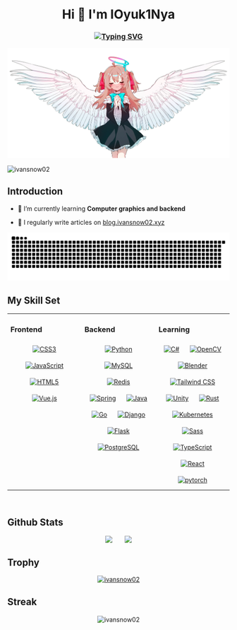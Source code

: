 

<h1 align="center">Hi 👋 I'm IOyuk1Nya</h1>
<h3 align="center"><a href="https://git.io/typing-svg"><img src="https://readme-typing-svg.demolab.com?font=Jetbrains+Mono&pause=1000&color=B3B3B3&center=true&vCenter=true&multiline=true&random=true&width=600&lines=A+college+student+learning+computer+science" alt="Typing SVG" /></a></h3>

<img alt="neuro angle" src="https://github.com/ivansnow02/ivansnow02/blob/a4d24c7b8f40260630569a0da6de6891dbd6f785/0e837c11076b2852e4612c7c28384983390418501.png" />

<p align="left"> <img src="https://komarev.com/ghpvc/?username=ivansnow02&label=Profile%20views&color=0e75b6&style=flat" alt="ivansnow02" /> </p>



## Introduction

- 🌱 I’m currently learning **Computer graphics and backend**

- 📝 I regularly write articles on [blog.ivansnow02.xyz](blog.ivansnow02.xyz)


<picture>
  <source media="(prefers-color-scheme: dark)" srcset="https://raw.githubusercontent.com/ivansnow02/ivansnow02/output/github-contribution-grid-snake-dark.svg">
  <source media="(prefers-color-scheme: light)" srcset="https://raw.githubusercontent.com/ivansnow02/ivansnow02/output/github-contribution-grid-snake.svg">
  <img alt="github contribution grid snake animation" src="https://raw.githubusercontent.com/ivansnow02/ivansnow02/output/github-contribution-grid-snake.svg">
</picture>

## My Skill Set  

<table><tr><td valign="top" width="33%">



### Frontend  
<div align="center">  
<a href="https://www.w3schools.com/css/" target="_blank"><img style="margin: 10px" src="https://profilinator.rishav.dev/skills-assets/css3-original-wordmark.svg" alt="CSS3" height="50" /></a>  
<a href="https://www.javascript.com/" target="_blank"><img style="margin: 10px" src="https://profilinator.rishav.dev/skills-assets/javascript-original.svg" alt="JavaScript" height="50" /></a>  
<a href="https://en.wikipedia.org/wiki/HTML5" target="_blank"><img style="margin: 10px" src="https://profilinator.rishav.dev/skills-assets/html5-original-wordmark.svg" alt="HTML5" height="50" /></a>  
<a href="https://vuejs.org/" target="_blank"><img style="margin: 10px" src="https://profilinator.rishav.dev/skills-assets/vuejs-original-wordmark.svg" alt="Vue.js" height="50" /></a>  
</div>

</td><td valign="top" width="33%">



### Backend  
<div align="center">  
<a href="https://www.python.org/" target="_blank"><img style="margin: 10px" src="https://profilinator.rishav.dev/skills-assets/python-original.svg" alt="Python" height="50" /></a>  
<a href="https://www.mysql.com/" target="_blank"><img style="margin: 10px" src="https://profilinator.rishav.dev/skills-assets/mysql-original-wordmark.svg" alt="MySQL" height="50" /></a>  
<a href="https://redis.io/" target="_blank"><img style="margin: 10px" src="https://profilinator.rishav.dev/skills-assets/redis-original-wordmark.svg" alt="Redis" height="50" /></a>  
<a href="https://docs.spring.io/spring-framework/docs/3.0.x/reference/expressions.html#:~:text=The%20Spring%20Expression%20Language%20(SpEL,and%20basic%20string%20templating%20functionality." target="_blank"><img style="margin: 10px" src="https://profilinator.rishav.dev/skills-assets/springio-icon.svg" alt="Spring" height="50" /></a>  
<a href="https://www.java.com/" target="_blank"><img style="margin: 10px" src="https://profilinator.rishav.dev/skills-assets/java-original-wordmark.svg" alt="Java" height="50" /></a>  
<a href="https://go.dev/" target="_blank"><img style="margin: 10px" src="https://profilinator.rishav.dev/skills-assets/go-original.svg" alt="Go" height="50" /></a>  
<a href="https://www.djangoproject.com/" target="_blank"><img style="margin: 10px" src="https://profilinator.rishav.dev/skills-assets/django-original.svg" alt="Django" height="50" /></a>  
<a href="https://flask.palletsprojects.com/" target="_blank"><img style="margin: 10px" src="https://profilinator.rishav.dev/skills-assets/flask.png" alt="Flask" height="50" /></a>  
<a href="https://www.postgresql.org/" target="_blank"><img style="margin: 10px" src="https://profilinator.rishav.dev/skills-assets/postgresql-original-wordmark.svg" alt="PostgreSQL" height="50" /></a>  
</div>

</td><td valign="top" width="33%">



### Learning  
<div align="center">  
<a href="https://docs.microsoft.com/en-us/dotnet/csharp/" target="_blank"><img style="margin: 10px" src="https://profilinator.rishav.dev/skills-assets/csharp-original.svg" alt="C#" height="50" /></a>  
<a href="https://opencv.org/" target="_blank"><img style="margin: 10px" src="https://profilinator.rishav.dev/skills-assets/opencv-icon.svg" alt="OpenCV" height="50" /></a>  
<a href="https://www.blender.org/" target="_blank"><img style="margin: 10px" src="https://profilinator.rishav.dev/skills-assets/blender_community_badge_white.svg" alt="Blender" height="50" /></a>  
<a href="https://www.tailwindcss.com/" target="_blank"><img style="margin: 10px" src="https://profilinator.rishav.dev/skills-assets/tailwindcss.svg" alt="Tailwind CSS" height="50" /></a>  
<a href="https://unity.com/" target="_blank"><img style="margin: 10px" src="https://profilinator.rishav.dev/skills-assets/unity.png" alt="Unity" height="50" /></a>  
<a href="https://www.rust-lang.org/" target="_blank"><img style="margin: 10px" src="https://profilinator.rishav.dev/skills-assets/rust-plain.svg" alt="Rust" height="50" /></a>  
<a href="https://kubernetes.io/" target="_blank"><img style="margin: 10px" src="https://profilinator.rishav.dev/skills-assets/kubernetes-icon.svg" alt="Kubernetes" height="50" /></a>  
<a href="https://sass-lang.com/" target="_blank"><img style="margin: 10px" src="https://profilinator.rishav.dev/skills-assets/sass-original.svg" alt="Sass" height="50" /></a>  
<a href="https://www.typescriptlang.org/" target="_blank"><img style="margin: 10px" src="https://profilinator.rishav.dev/skills-assets/typescript-original.svg" alt="TypeScript" height="50" /></a>  
<a href="https://reactjs.org/" target="_blank"><img style="margin: 10px" src="https://profilinator.rishav.dev/skills-assets/react-original-wordmark.svg" alt="React" height="50" /></a>  
<a href="https://pytorch.org/" target="_blank"><img style="margin: 10px" src="https://profilinator.rishav.dev/skills-assets/pytorch-icon.svg" alt="pytorch" height="50" /></a>  
</div>

</td>

</tr>

</table>  


<br/>  

## Github Stats  

<div align="center">
<span>&emsp;&emsp;</span>
<img height="170px" src="https://github-readme-stats.vercel.app/api?username=ivansnow02&show_icons=true&count_private=true&theme=catppuccin_mocha" /><span>&emsp;&emsp;</span><img height="170px" src="https://github-readme-stats.vercel.app/api/top-langs/?username=ivansnow02&hide=html&theme=catppuccin_mocha&layout=compact&langs_count=8" />
<span>&emsp;&emsp;</span>
</div>

## Trophy

<div align="center">
  <a href="https://github.com/ryo-ma/github-profile-trophy">
    <img src="https://github-profile-trophy.vercel.app/?username=ivansnow02&no-bg=true&no-frame=true&theme=tokyonight&column=-1" alt="ivansnow02" />
  </a> 
</div>

## Streak

<div align="center">
  <img align="center" src="https://github-readme-streak-stats.herokuapp.com/?user=ivansnow02&theme=catppuccin-mocha" alt="ivansnow02" />
</div>


